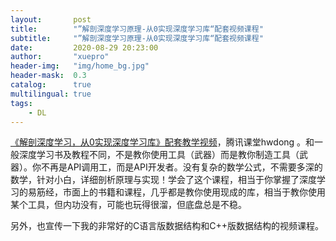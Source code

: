 ```yaml
---
layout:       post
title:        "”解剖深度学习原理-从0实现深度学习库“配套视频课程"
subtitle:     "”解剖深度学习原理-从0实现深度学习库“配套视频课程"
date:         2020-08-29 20:23:00
author:       "xuepro"
header-img:   "img/home_bg.jpg"
header-mask:  0.3
catalog:      true
multilingual: true
tags:
    - DL
---
```


[《解剖深度学习，从0实现深度学习库》配套教学视频](https://ke.qq.com/course/2900371?tuin=ac5537fd)，腾讯课堂hwdong 。和一般深度学习书及教程不同，不是教你使用工具（武器）而是教你制造工具（武器）。你不再是API调用工，而是API开发者。没有复杂的数学公式，不需要多深的数学，针对小白，详细剖析原理与实现！学会了这个课程，相当于你掌握了深度学习的易筋经，市面上的书籍和课程，几乎都是教你使用现成的库，相当于教你使用某个工具，但内功没有，可能也玩得很溜，但底盘总是不稳。
 
 

另外，也宣传一下我的非常好的C语言版数据结构和C++版数据结构的视频课程。 
